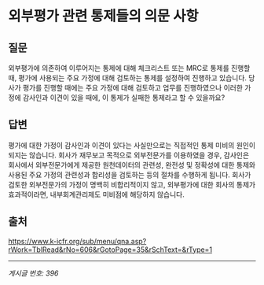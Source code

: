 # 외부평가 관련 통제들의 의문 사항

## 질문
외부평가에 의존하여 이루어지는 통제에 대해 체크리스트 또는 MRC로 통제를 진행할 때, 평가에 사용되는 주요 가정에 대해 검토하는 통제를 설정하여 진행하고 있습니다. 당사가 평가를 진행할 때에는 주요 가정에 대해 검토하고 업무를 진행하였으나 이러한 가정에 감사인과 이견이 있을 때에, 이 통제가 실패한 통제라고 할 수 있을까요?

## 답변
평가에 대한 가정이 감사인과 이견이 있다는 사실만으로는 직접적인 통제 미비의 원인이 되지는 않습니다.
회사가 재무보고 목적으로 외부전문가를 이용하였을 경우, 감사인은 회사에서 외부전문가에게 제공한 원천데이터의 관련성, 완전성 및 정확성에 대한 통제와 사용된 주요 가정의 관련성과 합리성을 검토하는 등의 절차를 수행하게 됩니다.
회사가 검토한 외부전문가의 가정이 명백히 비합리적이지 않고, 외부평가에 대한 회사의 통제가 효과적이라면, 내부회계관리제도 미비점에 해당하지 않습니다.

## 출처
https://www.k-icfr.org/sub/menu/qna.asp?rWork=TblRead&rNo=606&rGotoPage=35&rSchText=&rType=1

---
*게시글 번호: 396*
